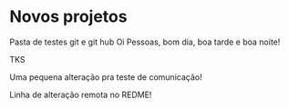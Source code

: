 # Novos projetos
 Pasta de testes git e git hub
Oi Pessoas, bom dia, boa tarde e boa noite!

TKS

Uma pequena alteração pra teste de comunicação!

Linha de alteração remota no REDME!
